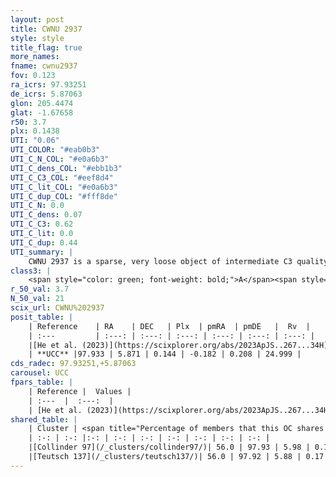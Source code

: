 ```yaml
---
layout: post
title: CWNU 2937
style: style
title_flag: true
more_names: 
fname: cwnu2937
fov: 0.123
ra_icrs: 97.93251
de_icrs: 5.87063
glon: 205.4474
glat: -1.67658
r50: 3.7
plx: 0.1438
UTI: "0.06"
UTI_COLOR: "#eab0b3"
UTI_C_N_COL: "#e0a6b3"
UTI_C_dens_COL: "#ebb1b3"
UTI_C_C3_COL: "#eef8d4"
UTI_C_lit_COL: "#e0a6b3"
UTI_C_dup_COL: "#fff8de"
UTI_C_N: 0.0
UTI_C_dens: 0.07
UTI_C_C3: 0.62
UTI_C_lit: 0.0
UTI_C_dup: 0.44
UTI_summary: |
    CWNU 2937 is a sparse, very loose object of intermediate C3 quality. It was recently reported in the literature.<br><br><span style="color: #99180f; font-weight: bold;">Warning: </span>This is possibly a duplicated object, which shares a significant percentage of members with at least one previously reported entry.<br><br><span style="color: #99180f; font-weight: bold;">Warning: </span>contains less than 25 stars with <i>P>0.5</i> estimated.
class3: |
    <span style="color: green; font-weight: bold;">A</span><span style="color: red; font-weight: bold;">C</span>
r_50_val: 3.7
N_50_val: 21
scix_url: CWNU%202937
posit_table: |
    | Reference    | RA    | DEC   | Plx  | pmRA  | pmDE   |  Rv  |
    | :---         | :---: | :---: | :---: | :---: | :---: | :---: |
    |[He et al. (2023)](https://scixplorer.org/abs/2023ApJS..267...34H) | 97.929 | 5.853 | 0.149 | -0.169 | 0.159 | -- |
    | **UCC** |97.933 | 5.871 | 0.144 | -0.182 | 0.208 | 24.999 | 
cds_radec: 97.93251,+5.87063
carousel: UCC
fpars_table: |
    | Reference |  Values |
    | :---  |  :---:  |
    | [He et al. (2023)](https://scixplorer.org/abs/2023ApJS..267...34H) | `A0=2.55, m-M=13.95, logA=6.8` |
shared_table: |
    | Cluster | <span title="Percentage of members that this OC shares with the ones listed">%</span>   | RA   | DEC   | Plx   | pmRA  | pmDE  | Rv | UTI |
    | :-: | :-: |:-: | :-: | :-: | :-: | :-: | :-: | :-: |
    |[Collinder 97](/_clusters/collinder97/)| 56.0 | 97.93 | 5.98 | 0.12 | -0.19 | 0.21 | 25.49 |0.28 |
    |[Teutsch 137](/_clusters/teutsch137/)| 56.0 | 97.92 | 5.88 | 0.17 | -0.33 | 0.27 | 30.37 |0.23 |
---
```

